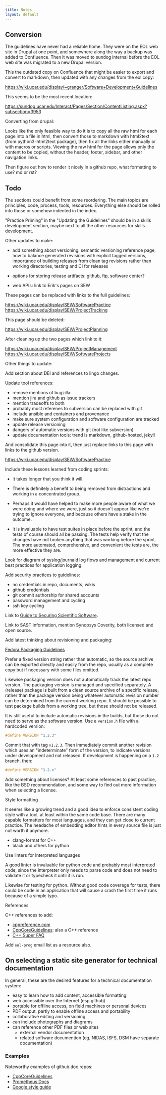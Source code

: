 ```yaml
---
title: Notes
layout: default
---
```


## Conversion

The guidelines have never had a reliable home.  They were on the EOL web site
in Drupal at one point, and somewhere along the way a backup was added to
Confluence.  Then it was moved to sundog internal before the EOL web site was
migrated to a new Drupal version.

This the outdated copy on Confluence that might be easier to export and
convert to markdown, then updated with any changes from the eol copy:

https://wiki.ucar.edu/display/~granger/Software+Development+Guidelines

This seems to be the most recent location:

https://sundog.ucar.edu/Interact/Pages/Section/ContentListing.aspx?subsection=3953

Converting from drupal:

Looks like the only feasible way to do it is to copy all the raw html for
each page into a file in html, then convert those to markdown with html2text
(from python3-html2text package), then fix all the links either manually or
with macros or scripts.  Viewing the raw html for the page allows only the
content to be copied, without the header, footer, sidebar, and other
navigation links.

Then figure out how to render it nicely in a github repo, what formatting to
use?  md or rst?

## Todo

The sections could benefit from some reordering.  The main topics are
principles, code, process, tools, resources.  Everything else should be rolled
into those or somehow indented in the index.

"Practice Priming" in the "Updating the Guidelines" should be in a skills
development section, maybe next to all the other resources for skills
development.

Other updates to make:

- add something about versioning: semantic versioning reference page,
  how to balance generated revisions with explicit tagged versions,
  importance of building releases from clean tag revisions rather
  than working directories, testing and CI for releases

- options for storing release artifacts: github, ftp, software center?

- web APIs: link to Erik's pages on SEW

These pages can be replaced with links to the full guidelines:

https://wiki.ucar.edu/display/SEW/SoftwarePractice
https://wiki.ucar.edu/display/SEW/ProjectTracking

This page should be deleted:

https://wiki.ucar.edu/display/SEW/ProjectPlanning

After cleaning up the two pages which link to it:

https://wiki.ucar.edu/display/SEW/ProjectManagement
https://wiki.ucar.edu/display/SEW/SoftwareProjects

Other things to update:

Add section about DEI and references to lingo changes.

Update tool references:

- remove mentions of bugzilla
- mention jira and github as issue trackers
- mention tradeoffs to both
- probably most referenes to subversion can be replaced with git
- include ansible and containers and provenance
- make sure system configuration and software configuration are tracked
- update release versioning
- dangers of automatic versions with git (not like subversion)
- update documentation tools: trend is markdown, github-hosted, jekyll

And consolidate this page into it, then just replace links to this page
with links to the github version.

https://wiki.ucar.edu/display/SEW/SoftwarePractice

Include these lessons learned from coding sprints:

- It takes longer that you think it will.

- There is definitely a benefit to being removed from distractions and
  working in a concentrated group.

- Perhaps it would have helped to make more people aware of what we were
  doing and where we were, just so it doesn't appear like we're trying to
  ignore everyone, and because others have a stake in the outcome.

- It is invaluable to have test suites in place before the sprint, and the
  tests of course should all be passing. The tests help verify that the
  changes have not broken anything that was working before the sprint. The
  more automated, comprehensive, and convenient the tests are, the more
  effective they are.

Look for diagram of syslog/journald log flows and management and current
best practices for application logging.

Add security practices to guidelines:

- no credentials in repo, documents, wikis
- github credentials
- git commit authorship for shared accounts
- password management and cycling
- ssh key cycling

Link to [Guide to Securing Scientific Software](https://drive.google.com/file/d/19ScxwNNAs5TRIhyZ8tsEa5QF2NozqV2P/view?usp=sharing).

Link to SAST information, mention Synopsys Coverity, both licensed and open
source.

Add latest thinking about revisioning and packaging:

[Fedora Packaging Guidelines](https://docs.fedoraproject.org/en-US/packaging-guidelines/Versioning/)

Prefer a fixed version string rather than automatic, so the source archive can
be exported directly and easily from the repo, usually as a complete copy but
if necessary with some files omitted.

Likewise packaging version does not automatically track the latest repo
version.  The packaging version is managed and specified separately.  A
(release) package is built from a clean source archive of a specific release,
rather than the package version being whatever automatic revision number can
be determined from the current working repo.  It should be possible to test
package builds from a working tree, but those should not be released.

It is still useful to include automatic revisions in the builds, but those
do not need to serve as the software version.  Use a `version.h` file with
a hardcoded version:

```c
#define VERSION "1.2.3"
```

Commit that with tag `v1.2.3`.  Then immediately commit another revision which
uses an "indeterminate" form of the version, to indicate versions under
development and not released.  If development is happening on a `1.2` branch,
then:

```c
#define VERSION "1.2.x"
```

Add something about licenses?  At least some references to past practice, like
the BSD recommendation, and some way to find out more information when
selecting a license.

Style formatting

It seems like a growing trend and a good idea to enforce consistent coding
style with a tool, at least within the same code base.  There are many capable
formatters for most languages, and they can get close to current practice.
The headache of embedding editor hints in every source file is just not worth
it anymore.

- clang-format for C++
- black and others for python

Use linters for interpreted languages

A good linter is invaluable for python code and probably most interpreted
code, since the interpreter only needs to parse code and does not need to
validate it or typecheck it until it is run.

Likewise for testing for python.  Without good code coverage for tests, there
could be code in an application that will cause a crash the first time it runs
because of a simple typo.

References

C++ references to add:

- [cppreference.com](https://cppreference.com/)
- [CppCoreGuidelines](https://github.com/isocpp/CppCoreGuidelines): also a C++ reference
- [C++ Super FAQ](https://isocpp.org/faq)

Add `eol-prog` email list as a resource also.

## On selecting a static site generator for technical documentation

In general, these are the desired features for a technical documentation
system:

- easy to learn how to add content, accessible formatting
- web accessible over the Internet (esp github)
- portable for offline access, on field machines or personal devices
- PDF output, partly to enable offline access and portability
- collaborative editing and versioning
- can include photographs and diagrams
- can reference other PDF files or web sites
  - external vendor documentation
  - related software documention (eg, NIDAS, ISFS, DSM have separate documentation)

### Examples

Noteworthy examples of github doc repos:

- [CppCoreGuidelines](https://github.com/isocpp/CppCoreGuidelines)
- [Prometheus Docs](https://github.com/prometheus/docs#contributing-changes)
- [Google style guide](http://code.google.com/p/google-styleguide/)
